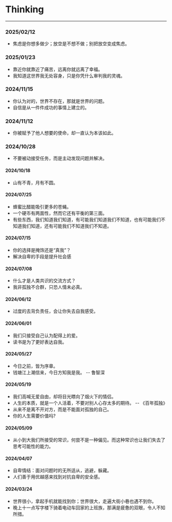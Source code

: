# Thinking

--- 

### 2025/02/12
- 焦虑是你想多做少；放空是不想不做；别把放空变成焦虑。

### 2025/01/23
- 靠近你就靠近了痛苦，远离你就远离了幸福。
- 我知道这世界我无处容身，只是你凭什么审判我的灵魂。

### 2024/11/15
- 你认为对的，世界不存在，那就是世界的问题。
- 自信是从一件件成功的事情上建立的。

### 2024/11/12
- 你被赋予了他人想要的使命，却一直认为本该如此。

### 2024/10/28
- 不要被动接受任务，而是主动发现问题并解决。

#### 2024/10/18
- 山有不青，月有不圆。

#### 2024/07/25
- 蜂蜜比醋能吸引更多的苍蝇。
- 一个硬币有两面性，然而它还有平衡的第三面。
- 有些东西，我们知道我们知道，有可能我们知道我们不知道，也有可能我们不知道我们知道，还有可能我们不知道我们不知道。

#### 2024/07/15
- 你的选择是掩饰还是“真我”？
- 解决自卑的手段是提升社会感

#### 2024/07/08
- 什么才是人类共识的交流方式？
- 我非孤独不合群，只恐人情未必真。

#### 2024/06/12
- 过度的去背负责任，会让你失去自我感受。

#### 2024/06/01
- 我们只接受自己认为配得上的爱。
- 读书是为了更好表达自我。

#### 2024/05/27
- 今日之前，皆为序章。
- 钱塘江上潮信来，今日方知我是我。 -- 鲁智深

#### 2024/05/19
- 我们高喊无爱自由，却将目光瞟向了烟火下的情侣。
- 人生的本质，就是一个人活着，不要对别人心存太多的期待。  -- 《百年孤独》
- 从来不是离不开对方，而是不能面对孤独的自己。
- 你的人生需要价值吗?

#### 2024/05/09
- 从小到大我们所接受的常识，何尝不是一种偏见。而这种常识也让我们失去了思考可能性的能力。

#### 2024/04/07
- 自卑情结：面对问题时的无所适从，逃避，躲藏。
- 人们善于用优越感来找到对抗自卑的安全感。

#### 2024/03/24
- 世界很小，拿起手机就能找到你；世界很大，走遍大街小巷也遇不到你。
- 晚上十一点写字楼下骑着电动车回家的上班族，那满是疲惫的双眼，令人不知所措。
